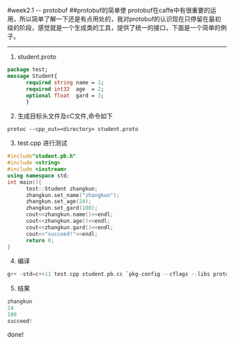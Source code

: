 #week2.1 -- protobuf
##protobuf的简单使
protobuf在caffe中有很重要的运用，所以简单了解一下还是有点用处的，我对protobuf的认识现在只停留在最初级的阶段，感觉就是一个生成类的工具，提供了统一的接口，下面是一个简单的例子。	

---
1. student.proto 
```proto
package test;
message Student{
      required string name = 1;
      required int32  age  = 2;
      optional float  gard = 3;
	  }
```
2. 生成目标头文件及cC文件,命令如下
```shell
protoc --cpp_out=<directory> student.proto
```
3. test.cpp 进行测试
```c++
#include"student.pb.h"
#include <string>
#include <iostream>
using namespace std;
int main(){
      test::Student zhangkun;
      zhangkun.set_name("zhangkun");
      zhangkun.set_age(24);
      zhangkun.set_gard(100);
      cout<<zhangkun.name()<<endl;
      cout<<zhangkun.age()<<endl;
      cout<<zhangkun.gard()<<endl;
      cout<<"succeed!"<<endl;
      return 0;
}
```
4. 编译
```c++
g++ -std=c++11 test.cpp student.pb.cc `pkg-config --cflags --libs protobuf` -o <binary>
```
5. 结果
```c++
zhangkun
24
100
succeed!
```

done!





